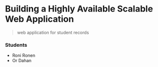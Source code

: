 # Building a Highly Available Scalable Web Application
> web application for student records
### Students
- Roni Ronen
- Or Dahan



